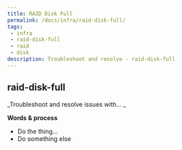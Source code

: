```yaml
---
title: RAID Disk Full
permalink: /docs/infra/raid-disk-full/
tags: 
 - infra
 - raid-disk-full
 - raid
 - disk
description: Troubleshoot and resolve - raid-disk-full
---
```


## raid-disk-full  

_Troubleshoot and resolve issues with... _  

**Words & process**  
  * Do the thing...  
  * Do something else  
  
  
  
